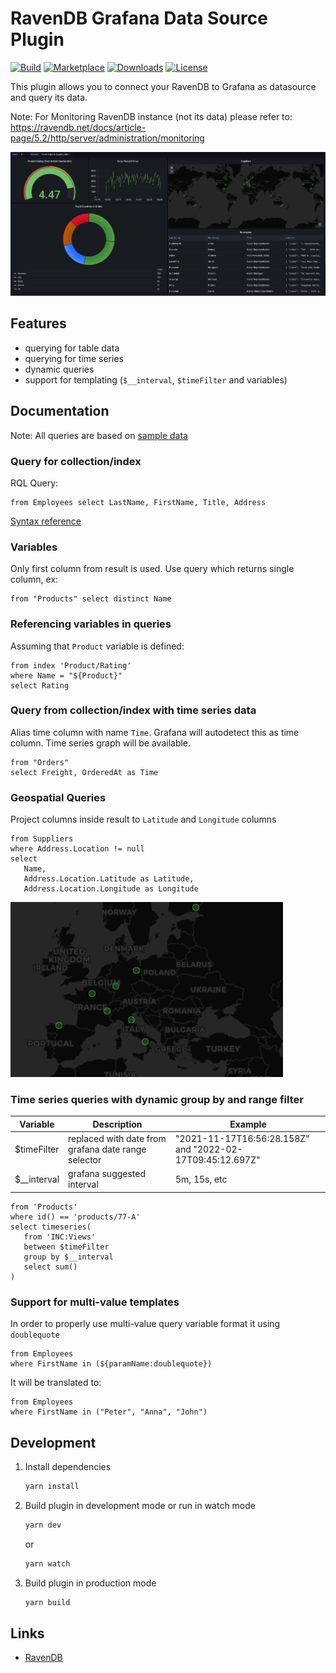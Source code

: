 # RavenDB Grafana Data Source Plugin

[![Build](https://github.com/ravendb/ravendb-grafana-datasource/workflows/CI/badge.svg)](https://github.com/ravendb/ravendb-grafana-datasource/actions?query=workflow%3A%22CI%22)
[![Marketplace](https://img.shields.io/badge/dynamic/json?logo=grafana&color=F47A20&label=marketplace&prefix=v&query=%24.items%5B%3F%28%40.slug%20%3D%3D%20%22ravendb-grafana-datasource%22%29%5D.version&url=https%3A%2F%2Fgrafana.com%2Fapi%2Fplugins)](https://github.com/ravendb/ravendb-grafana-datasource)
[![Downloads](https://img.shields.io/badge/dynamic/json?logo=grafana&color=F47A20&label=downloads&query=%24.items%5B%3F%28%40.slug%20%3D%3D%20%22ravendb-grafana-datasource%22%29%5D.downloads&url=https%3A%2F%2Fgrafana.com%2Fapi%2Fplugins)](https://github.com/ravendb/ravendb-grafana-datasource)
[![License](https://img.shields.io/github/license/ravendb/ravendb-grafana-datasource)](LICENSE)

This plugin allows you to connect your RavenDB to Grafana as datasource and query its data.

Note: For Monitoring RavenDB instance (not its data) please refer to: https://ravendb.net/docs/article-page/5.2/http/server/administration/monitoring

![Screen](img/dashboard_screen.png)

## Features

- querying for table data
- querying for time series 
- dynamic queries
- support for templating (`$__interval`, `$timeFilter` and variables)

## Documentation

Note: All queries are based on [sample data](https://ravendb.net/docs/article-page/latest/csharp/studio/database/tasks/create-sample-data)

### Query for collection/index

RQL Query:

```
from Employees select LastName, FirstName, Title, Address
```

[Syntax reference](https://ravendb.net/docs/article-page/latest/csharp/indexes/querying/what-is-rql) 

### Variables

Only first column from result is used. Use query which returns single column, ex: 

```
from "Products" select distinct Name 
```

### Referencing variables in queries

Assuming that `Product` variable is defined:

```
from index 'Product/Rating'
where Name = "${Product}"
select Rating
```

### Query from collection/index with time series data

Alias time column with name `Time`. Grafana will autodetect this as time column. Time series graph will be available.

```
from "Orders" 
select Freight, OrderedAt as Time
```

### Geospatial Queries

Project columns inside result to `Latitude` and `Longitude` columns

```
from Suppliers 
where Address.Location != null
select 
   Name, 
   Address.Location.Latitude as Latitude, 
   Address.Location.Longitude as Longitude
```

![Geospatial query result](img/geospatial.png)

### Time series queries with dynamic group by and range filter

| Variable | Description | Example                                                     |
| -------  | ----------- |-----------------------------------------|
| $timeFilter | replaced with date from grafana date range selector | "2021-11-17T16:56:28.158Z" and "2022-02-17T09:45:12.697Z"   |
| $__interval | grafana suggested interval | 5m, 15s, etc |

```
from 'Products'
where id() == 'products/77-A'
select timeseries(
   from 'INC:Views' 
   between $timeFilter 
   group by $__interval 
   select sum()
)
```


### Support for multi-value templates

In order to properly use multi-value query variable format it using `doublequote`

```
from Employees 
where FirstName in (${paramName:doublequote})
```

It will be translated to:
```
from Employees 
where FirstName in ("Peter", "Anna", "John")
```

## Development

1. Install dependencies

   ```bash
   yarn install
   ```

2. Build plugin in development mode or run in watch mode

   ```bash
   yarn dev
   ```

   or

   ```bash
   yarn watch
   ```

3. Build plugin in production mode

   ```bash
   yarn build
   ```

## Links

- [RavenDB](https://ravendb.net)
